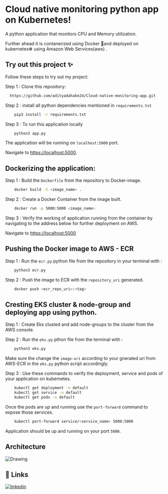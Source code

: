
# Cloud native monitoring python app on Kubernetes!

A python application that monitors CPU and Memory utilization.

Further ahead it is contanerized using Docker 🐳and deployed on kubernetes☸️ using Amazon Web Services(aws) .



## Try out this project ✨
Follow these steps to try out my project:

Step 1 : Clone this repository:

```bash
  https://github.com/adityadahake24/Cloud-native-monitoring-app.git
```
Step 2 : install all python dependencies mentioned in `requirements.txt` 
```bash
    pip3 install -r requirements.txt
```
Step 3 : To run this application locally 
```bash
    python3 app.py
```
The application will be running on `localhost:5000` port.

Navigate to [https://localhost:5000](http://localhost:5000/).

## Dockerizing the application:

Step 1 : Build the `Dockerfile` from the repository to Docker-image.
```bash
    docker build -t <image_name> . 
```
Step 2 : Create a Docker Container from the image built.
```bash
    docker run -p 5000:5000 <image_name>
```
Step 3 : Verify the working of application running from the container by navigating to the address below for further deployment on AWS.

Navigate to [https://localhost:5000](http://localhost:5000/)

## Pushing the Docker image to AWS - ECR

Step 1 : Run the ```ecr.py``` python file from the repository in your terminal with : 
```bash
    python3 ecr.py
```
Step 2 : Push the image to ECR with the ```repository_uri``` generated.
```bash
    docker push <ecr_repo_uri>:<tag>
```
## Cresting EKS cluster & node-group and deploying app using python.

Step 1 : Create Eks clusted and add node-groups to the cluster from the AWS console.

Step 2 : Run the ```eks.py``` pthon file from the terminal with :
```bash
    python3 eks.py
```
Make sure the change the ```image-uri``` according to your gnerated uri from AWS-ECR in the ```eks.py``` python script accordingly.

Step 3 : Use these commands to verify the deployment, service and pods of your application on kubernetes.
```bash
    kubectl get deployment -n default
    kubectl get service -n default 
    kubectl get pods -n default 
``` 
Once the pods are up and running use the ```port-forward``` command to expose those services.
```bash
    kubectl port-forward service/<service_name> 5000:5000
```
Application should be up and running on your port ```5000```.

## Architecture
![Drawing](https://github.com/adityadahake24/Cloud-native-monitoring-app/assets/97397447/8fd07a44-c0df-4c55-8bda-7ac789c8f088)
## 🔗 Links

[![linkedin](https://img.shields.io/badge/linkedin-0A66C2?style=for-the-badge&logo=linkedin&logoColor=white)](https://www.linkedin.com/in/adityadahake24/) 

